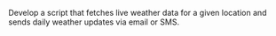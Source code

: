 Develop a script that fetches live weather data for a given location and sends daily weather updates via email or SMS.
